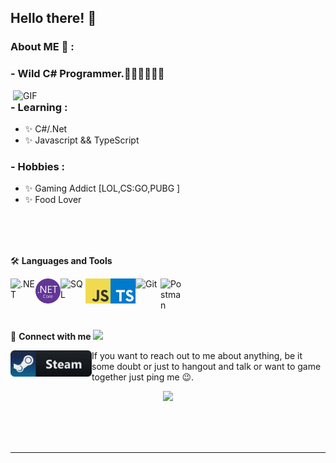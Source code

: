 ##  Hello there! 👋

### About ME 💬 :

### - Wild C# Programmer.😶‍🌫️😶‍🌫️😶‍🌫️

<img hight="400" width="500" alt="GIF" align="right" src="https://5b0988e595225.cdn.sohucs.com/images/20171223/e0bb1b3300804de2a882e999b61fb2a6.jpeg">

### - Learning :
- ✨ C#/.Net
- ✨ Javascript && TypeScript

### - Hobbies : 
- ✨ Gaming Addict [LOL,CS:GO,PUBG ] 
- ✨ Food Lover
</br>
</br>
</br>

🛠️&nbsp;**Languages  and Tools**

<img align="left" alt=".NET" width="40px" src="https://raw.githubusercontent.com/rahuldkjain/github-profile-readme-generator/master/src/images/icons/Framework/dotnet.svg" />
<img align="left" alt=".NET Core" width="40px" src="https://raw.githubusercontent.com/devicons/devicon/master/icons/dotnetcore/dotnetcore-original.svg" />
<img align="left" alt="SQL" width="40px" src="https://camo.githubusercontent.com/42dfd0950d93092d82d677877fe87d5bab1e2acccc1110bf0f9dd755988ccb7e/68747470733a2f2f7777772e7376677265706f2e636f6d2f73686f772f3330333232392f6d6963726f736f66742d73716c2d7365727665722d6c6f676f2e737667" />
<img align="left" alt="JavaScript" width="40px" src="https://raw.githubusercontent.com/github/explore/80688e429a7d4ef2fca1e82350fe8e3517d3494d/topics/javascript/javascript.png" />
<img align="left" alt="TypeScript" width="40px" src="https://raw.githubusercontent.com/github/explore/80688e429a7d4ef2fca1e82350fe8e3517d3494d/topics/typescript/typescript.png" />
<img align="left" alt="Git" width="40px" src="https://camo.githubusercontent.com/fbfcb9e3dc648adc93bef37c718db16c52f617ad055a26de6dc3c21865c3321d/68747470733a2f2f7777772e766563746f726c6f676f2e7a6f6e652f6c6f676f732f6769742d73636d2f6769742d73636d2d69636f6e2e737667" />
<img align="left" alt="Postman" width="40px" src="https://camo.githubusercontent.com/93b32389bf746009ca2370de7fe06c3b5146f4c99d99df65994f9ced0ba41685/68747470733a2f2f7777772e766563746f726c6f676f2e7a6f6e652f6c6f676f732f676574706f73746d616e2f676574706f73746d616e2d69636f6e2e737667" />

<br/>
<br/>
<br/>
<br/>

🔗&nbsp;**Connect with me   [![](https://img.shields.io/badge/-@jchhh912-%23181717?style=flat-square&logo=github)](https://github.com/jchhh912)**
<p>
  <a href="https://steamcommunity.com/profiles/76561198427162470/">
  <img align="left" alt="Steam" width="130" hight="100" src="https://github.com/jchhh912/jchhh912/blob/main/assets/steam.png" />
</a>
If you want to reach out to me about anything, be it some doubt or just to hangout and talk or want to game together just ping me 😉. 



<p align="center" >  
  <a href="https://github.com/anuraghazra/github-readme-stats"> 
<img  src="https://github-readme-stats.vercel.app/api?username=jchhh912&&show_icons=true&theme=radical"/>
  </a>
  </p>



</br>
</br>
</br>
</a>
 </p>


[website]: https://imnikitaokunev.github.io/
[linkedin]: https://www.linkedin.com/in/imnikitaokunev/
[telegram]: https://t.me/nikitkasss
[yummy-monney]: https://github.com/imnikitaokunev/yummy-money
[kuzya]: https://github.com/imnikitaokunev/kuzya
*************


